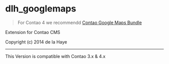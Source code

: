 dlh_googlemaps
=========

> For Contao 4 we recommendd [Contao Google Maps Bundle
](https://github.com/heimrichhannot/contao-google-maps-bundle)

Extension for Contao CMS

Copyright (c) 2014 de la Haye

---

This Version is compatible with Contao 3.x & 4.x
